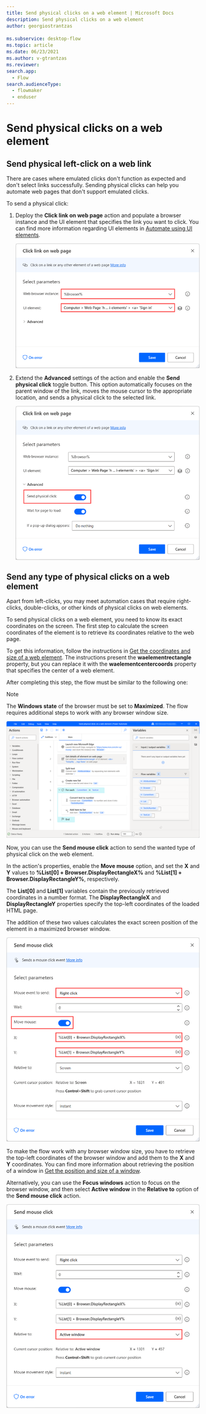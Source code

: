```yaml
---
title: Send physical clicks on a web element | Microsoft Docs
description: Send physical clicks on a web element
author: georgiostrantzas

ms.subservice: desktop-flow
ms.topic: article
ms.date: 06/23/2021
ms.author: v-gtrantzas
ms.reviewer:
search.app: 
  - Flow
search.audienceType: 
  - flowmaker
  - enduser
---
```


# Send physical clicks on a web element

## Send physical left-click on a web link

There are cases where emulated clicks don't function as expected and don't select links successfully. Sending physical clicks can help you automate web pages that don't support emulated clicks. 

To send a physical click:

1. Deploy the **Click link on web page** action and populate a browser instance and the UI element that specifies the link you want to click. You can find more information regarding UI elements in [Automate using UI elements](../ui-elements.md).

    ![Screenshot of the Click link on web page action.](media\send-physical-clicks-web-element\click-link-web-page-action.png)

1. Extend the **Advanced** settings of the action and enable the **Send physical click** toggle button. This option automatically focuses on the parent window of the link, moves the mouse cursor to the appropriate location, and sends a physical click to the selected link.

   ![Screenshot of the Send physical click option in the Click link on web page action.](media\send-physical-clicks-web-element\click-link-web-page-action-advanced.png)

## Send any type of physical clicks on a web element

Apart from left-clicks, you may meet automation cases that require right-clicks, double-clicks, or other kinds of physical clicks on web elements.

To send physical clicks on a web element, you need to know its exact coordinates on the screen. The first step to calculate the screen coordinates of the element is to retrieve its coordinates relative to the web page.

To get this information, follow the instructions in [Get the coordinates and size of a web element](get-coordinates-size-web-element.md). The instructions present the **waelementrectangle** property, but you can replace it with the **waelementcentercoords** property that specifies the center of a web element.

After completing this step, the flow must be similar to the following one:

> [!NOTE]
> The **Windows state** of the browser must be set to **Maximized**. The flow requires additional steps to work with any browser window size.

![Screenshot of the current state of the flow that gets the coordinates of a web element.](media\send-physical-clicks-web-element\get-coordinates-web-element-flow.png)

Now, you can use the **Send mouse click** action to send the wanted type of physical click on the web element.

In the action's properties, enable the **Move mouse** option, and set the **X** and **Y** values to **%List[0] + Browser.DisplayRectangleX%** and **%List[1] + Browser.DisplayRectangleY%**, respectively.

The **List[0]** and **List[1]** variables contain the previously retrieved coordinates in a number format. The **DisplayRectangleX** and **DisplayRectangleY** properties specify the top-left coordinates of the loaded HTML page.

The addition of these two values calculates the exact screen position of the element in a maximized browser window.

![Screenshot of the Send mouse click action with populated fields.](media\send-physical-clicks-web-element\send-mouse-click-action.png)


To make the flow work with any browser window size, you have to retrieve the top-left coordinates of the browser window and add them to the **X** and **Y** coordinates. You can find more information about retrieving the position of a window in [Get the position and size of a window](get-position-size-window.md).

Alternatively, you can use the **Focus windows** action to focus on the browser window, and then select **Active window** in the **Relative to** option of the **Send mouse click** action.

![Screenshot of the Relative to option in the Send mouse click action.](media\send-physical-clicks-web-element\send-mouse-click-action-relative-to-option.png)